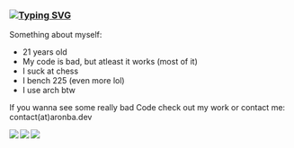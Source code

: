 ### [![Typing SVG](https://readme-typing-svg.herokuapp.com?color=F73200&multiline=true&lines=Message+hello+%3D+new+Message(%22Hi%22))](https://git.io/typing-svg)
Something about myself:
- 21 years old
- My code is bad, but atleast it works (most of it) 
- I  suck at chess 
- I bench 225 (even more lol)
- I use arch btw

If you wanna see some really bad Code check out my work or contact me: contact(at)aronba.dev


<p>
<img align="left" src="https://github-readme-stats.vercel.app/api?username=AronBA&&layout=compact&count_private=true&show_icons=true&hide_border=true&card_width=200&include_all_commits=true&bg_color=0D1117&title_color=FFFFFF&text_color=FFFFFF&icon_color=FFFFFF"/>
<img align="left" src="https://github-readme-stats.vercel.app/api/top-langs/?username=AronBA&layout=compact&hide_border=true&card_width=200&bg_color=0D1117&title_color=FFFFFF&text_color=FFFFFF&icon_color=FFFFFF"/>

![](https://komarev.com/ghpvc/?username=AronBA)


